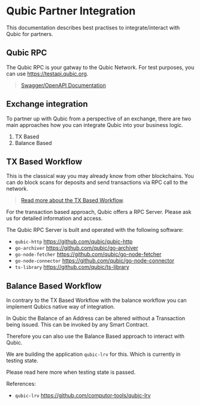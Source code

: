 # Qubic Partner Integration

This documentation describes best practises to integrate/interact with Qubic for partners.

## Qubic RPC
The Qubic RPC is your gatway to the Qubic Network. For test purposes, you can use https://testapi.qubic.org.

> [Swagger/OpenAPI Documentation](qubic-rpc-doc.html)

## Exchange integration
To partner up with Qubic from a perspective of an exchange, there are two main approaches how you can integrate Qubic into your business logic.

1. TX Based
2. Balance Based

## TX Based Workflow
This is the classical way you may already know from other blockchains. You can do block scans for deposits and send transactions via RPC call to the network.

> [Read more about the TX Based Workflow](tx-based-use-case.md).

For the transaction based approach, Qubic offers a RPC Server. Please ask us for detailed information and access.

The Qubic RPC Server is built and operated with the following software:

- `qubic-http` https://github.com/qubic/qubic-http
- `go-archiver` https://github.com/qubic/go-archiver
- `go-node-fetcher` https://github.com/qubic/go-node-fetcher
- `go-node-connector` https://github.com/qubic/go-node-connector
- `ts-library` https://github.com/qubic/ts-library


## Balance Based Workflow
In contrary to the TX Based Workflow with the balance workflow you can implement Qubics native way of integration.

In Qubic the Balance of an Address can be altered without a Transaction being issued. This can be invoked by any Smart Contract.

Therefore you can also use the Balance Based approach to interact with Qubic.

We are building the application `qubic-lrv` for this. Which is currently in testing state.

Please read here more when testing state is passed.

References:
- `qubic-lrv` https://github.com/computor-tools/qubic-lrv